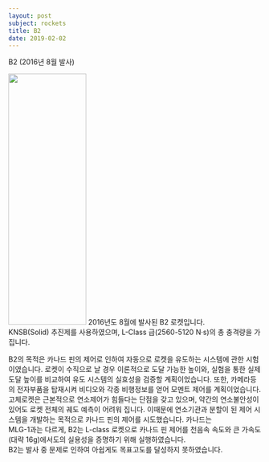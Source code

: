 ```yaml
---
layout: post
subject: rockets
title: B2
date: 2019-02-02
---
```


B2 (2016년 8월 발사)<br/>
<td width="155" align="center">
<img src="https://github.com/hsb6350/hanaro.github.io/blob/master/assets/logo/B2.PNG?raw=true" width="155" height="500"/></td>
2016년도 8월에 발사된 B2 로켓입니다.<br/>
KNSB(Solid) 추진제를 사용하였으며, L-Class 급(2560-5120 N·s)의 총 충격량을 가집니다.

B2의 목적은 카나드 핀의 제어로 인하여 자동으로 로켓을 유도하는 시스템에 관한 시험이였습니다. 로켓이 수직으로 날 경우 이론적으로 도달 가능한 높이와, 실험을 통한 실제 도달 높이를 비교하여 유도 시스템의 실효성을 검증할 계획이었습니다. 또한, 카메라등의 전자부품을 탑재시켜 비디오와 각종 비행정보를 얻어 모멘트 제어를  계획이었습니다. <br/>
고체로켓은 근본적으로 연소제어가 힘들다는 단점을 갖고 있으며, 약간의 연소불안성이 있어도 로켓 전체의 궤도 예측이 어려워 집니다. 이때문에 연소기관과 분할이 된 제어 시스템을 개발하는 목적으로 카나드 핀의 제어를 시도했습니다. 카나드는 <br/>
MLG-1과는 다르게, B2는 L-class 로켓으로 카나드 핀 제어를 천음속 속도와 큰 가속도(대략 16g)에서도의 실용성을 증명하기 위해 실행하였습니다. <br/>
B2는 발사 중 문제로 인하여 아쉽게도 목표고도를 달성하지 못하였습니다.
